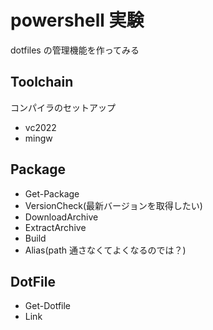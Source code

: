 # powershell 実験

dotfiles の管理機能を作ってみる

## Toolchain
コンパイラのセットアップ

- vc2022
- mingw

## Package

- Get-Package
- VersionCheck(最新バージョンを取得したい)
- DownloadArchive
- ExtractArchive
- Build
- Alias(path 通さなくてよくなるのでは？)

## DotFile

- Get-Dotfile
- Link

